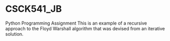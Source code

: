 # CSCK541_JB
Python Programming Assignment
This is an example of a recursive approach to the Floyd Warshall algorithm that was devised from an iterative solution.

